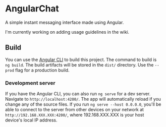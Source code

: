 # AngularChat

A simple instant messaging interface made using Angular.

I'm currently working on adding usage guidelines in the wiki.

## Build

You can use the [Angular CLI](https://cli.angular.io/) to build this project. The command to build is `ng build`. The build artifacts will be stored in the `dist/` directory. Use the `--prod` flag for a production build.

### Development server

If you have the Angular CLI, you can also run `ng serve` for a dev server. Navigate to `http://localhost:4200/`. The app will automatically reload if you change any of the source files. If you run `ng serve --host 0.0.0.0`, you'll be able to connect to the server from other devices on your network at `http://192.168.XXX.XXX:4200/`, where 192.168.XXX.XXX is your host device's local IP address.
